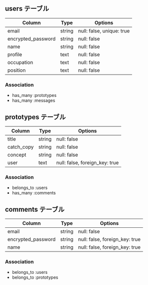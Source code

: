 ## users テーブル

| Column             | Type   | Options                   |
| ------------------ | ------ | ------------------------- |
| email              | string | null: false, unique: true |
| encrypted_password | string | null: false               |
| name               | string | null: false               |
| profile            | text   | null: false               |
| occupation         | text   | null: false               |
| position           | text   | null: false               |

### Association

- has_many :prototypes
- has_many :messages

## prototypes テーブル

| Column             | Type   | Options                        |
| ------------------ | ------ | ------------------------------ |
| title              | string | null: false                    |
| catch_copy         | string | null: false                    |
| concept            | string | null: false                    |
| user               | text   | null: false, foreign_key: true |

### Association

- belongs_to :users
- has_many :comments

## comments テーブル

| Column             | Type   | Options                         |
| ------------------ | ------ | ------------------------------- |
| email              | string | null: false                     |
| encrypted_password | string | null: false, foreign_key: true  |
| name               | string | null: false, foreign_key: true  |

### Association

- belongs_to :users
- belongs_to :prototypes